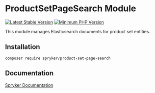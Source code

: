 # ProductSetPageSearch Module
[![Latest Stable Version](https://poser.pugx.org/spryker/product-set-page-search/v/stable.svg)](https://packagist.org/packages/spryker/product-set-page-search)
[![Minimum PHP Version](https://img.shields.io/badge/php-%3E%3D%208.2-8892BF.svg)](https://php.net/)

This module manages Elasticsearch documents for product set entities.

## Installation

```
composer require spryker/product-set-page-search
```

## Documentation

[Spryker Documentation](https://spryker.github.io)
